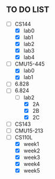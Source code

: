 ## TO DO LIST
- [ ] CS144
  - [x] lab0
  - [x] lab1
  - [x] lab2
  - [x] lab3
  - [x] lab4
- [ ] CMU15-445
  - [x] lab0
  - [x] lab1
- [ ] 6.828
- [ ] 6.824
  - [ ] lab2
    - [x] 2A
    - [x] 2B
    - [x] 2C
- [ ] CS143
- [ ] CMU15-213
- [ ] CS110L
  - [x] week1
  - [x] week2 
  - [x] week3
  - [x] week4
  - [x] week5

